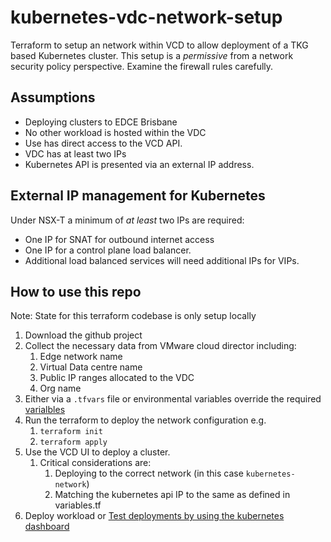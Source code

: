 # kubernetes-vdc-network-setup
Terraform to setup an network within VCD to allow deployment of a TKG based Kubernetes cluster.
This setup is a *permissive* from a network security policy perspective. Examine the firewall rules carefully.



## Assumptions

- Deploying clusters to EDCE Brisbane
- No other workload is hosted within the VDC
- Use has direct access to the VCD API.
- VDC has at least two IPs 
- Kubernetes API is presented via an external IP address.

## External IP management for Kubernetes

Under NSX-T a minimum of *at least* two IPs are required: 

- One IP for SNAT for outbound internet access
- One IP for a control plane load balancer. 
- Additional load balanced services will need additional IPs for VIPs.


## How to use this repo

Note: State for this terraform codebase is only setup locally

1. Download the github project
2. Collect the necessary data from VMware cloud director including:
   1. Edge network name
   2. Virtual Data centre name
   3. Public IP ranges allocated to the VDC
   4. Org name
3. Either via a `.tfvars` file or environmental variables override the required [varialbles](https://developer.hashicorp.com/terraform/language/values/variables)
4. Run the terraform to deploy the network configuration e.g.
    1. `terraform init`
    2. `terraform apply`
5. Use the VCD UI to deploy a cluster.
   1. Critical considerations are:
      1. Deploying to the correct network (in this case `kubernetes-network`)
      2. Matching the kubernetes api IP to the same as defined in variables.tf
6. Deploy workload or [Test deployments by using the kubernetes dashboard](https://kubernetes.io/docs/tasks/access-application-cluster/web-ui-dashboard/)



